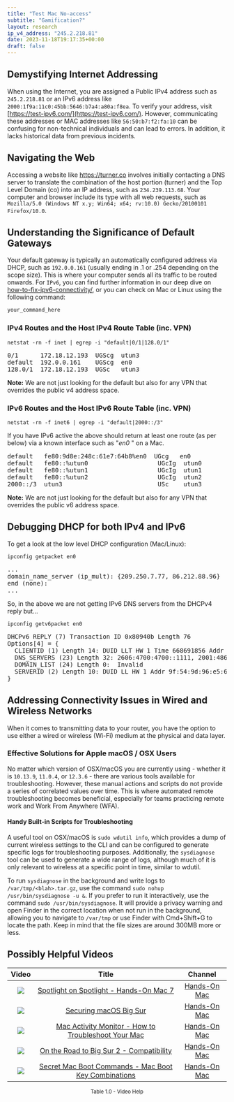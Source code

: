 ```yaml
---
title: "Test Mac No-access"
subtitle: "Gamification?"
layout: research
ip_v4_address: "245.2.218.81"
date: 2023-11-18T19:17:35+00:00
draft: false
---
```


## Demystifying Internet Addressing

When using the Internet, you are assigned a Public IPv4 address such as ```245.2.218.81``` or an IPv6 address like ```2000:1f9a:11c0:45bb:5646:b7a4:a80a:f8ea```. To verify your address, visit [https://test-ipv6.com/](https://test-ipv6.com/). However, communicating these addresses or MAC addresses like ```56:50:b7:f2:fa:10``` can be confusing for non-technical individuals and can lead to errors. In addition, it lacks historical data from previous incidents.
## Navigating the Web

Accessing a website like https://turner.co involves initially contacting a DNS server to translate the combination of the host portion (turner) and the Top Level Domain (co) into an IP address, such as ```234.239.113.68```. Your computer and browser include its type with all web requests, such as ```Mozilla/5.0 (Windows NT x.y; Win64; x64; rv:10.0) Gecko/20100101 Firefox/10.0```.
## Understanding the Significance of Default Gateways

Your default gateway is typically an automatically configured address via DHCP, such as ```192.0.0.161``` (usually ending in .1 or .254 depending on the scope size). This is where your computer sends all its traffic to be routed onwards. For ```IPv6```, you can find further information in our deep dive on [how-to-fix-ipv6-connectivity/](/blog/how-to-fix-ipv6-connectivity/), or you can check on Mac or Linux using the following command:
```bash
your_command_here
```
### IPv4 Routes and the Host IPv4 Route Table (inc. VPN)
```netstat -rn -f inet | egrep -i "default|0/1|128.0/1"```

<pre>
0/1      172.18.12.193  UGScg  utun3
default  192.0.0.161    UGScg  en0
128.0/1  172.18.12.193  UGSc   utun3</pre>

**Note:** We are not just looking for the default but also for any VPN that overrides the public v4 address space.

### IPv6 Routes and the Host IPv6 Route Table (inc. VPN)
```netstat -rn -f inet6 | egrep -i "default|2000::/3"```

If you have IPv6 active the above should return at least one route (as per below) via a known interface such as "_en0_ " on a Mac. 

<pre>
default   fe80:9d8e:248c:61e7:64b8%en0  UGcg   en0
default   fe80::%utun0                   UGcIg  utun0
default   fe80::%utun1                   UGcIg  utun1
default   fe80::%utun2                   UGcIg  utun2
2000::/3  utun3                          USc    utun3</pre>

**Note:** We are not just looking for the default but also for any VPN that overrides the public v6 address space.
<br>

## Debugging DHCP for both IPv4 and IPv6

To get a look at the low level DHCP configuration (Mac/Linux): 

```ipconfig getpacket en0```

<pre>
...
domain_name_server (ip_mult): {209.250.7.77, 86.212.88.96}
end (none):
...</pre>

So, in the above we are not getting IPv6 DNS servers from the DHCPv4 reply but...

```ipconfig getv6packet en0```

<pre>
DHCPv6 REPLY (7) Transaction ID 0x80940b Length 76
Options[4] = {
  CLIENTID (1) Length 14: DUID LLT HW 1 Time 668691856 Addr 56:50:b7:f2:fa:10
  DNS_SERVERS (23) Length 32: 2606:4700:4700::1111, 2001:4860:4860::8844
  DOMAIN_LIST (24) Length 0:  Invalid
  SERVERID (2) Length 10: DUID LL HW 1 Addr 9f:54:9d:96:e5:6b
}</pre>




## Addressing Connectivity Issues in Wired and Wireless Networks

When it comes to transmitting data to your router, you have the option to use either a wired or wireless (Wi-Fi) medium at the physical and data layer.
### Effective Solutions for Apple macOS / OSX Users
No matter which version of OSX/macOS you are currently using - whether it is ```10.13.9```, ```11.0.4```, or ```12.3.6``` - there are various tools available for troubleshooting. However, these manual actions and scripts do not provide a series of correlated values over time. This is where automated remote troubleshooting becomes beneficial, especially for teams practicing remote work and Work From Anywhere (WFA).
#### Handy Built-in Scripts for Troubleshooting
A useful tool on OSX/macOS is ```sudo wdutil info```, which provides a dump of current wireless settings to the CLI and can be configured to generate specific logs for troubleshooting purposes. Additionally, the ```sysdiagnose``` tool can be used to generate a wide range of logs, although much of it is only relevant to wireless at a specific point in time, similar to wdutil.

To run ```sysdiagnose``` in the background and write logs to ```/var/tmp/<blah>.tar.gz```, use the command ```sudo nohup /usr/bin/sysdiagnose -u &```. If you prefer to run it interactively, use the command ```sudo /usr/bin/sysdiagnose```. It will provide a privacy warning and open Finder in the correct location when not run in the background, allowing you to navigate to ```/var/tmp``` or use Finder with Cmd+Shift+G to locate the path. Keep in mind that the file sizes are around 300MB more or less.
## Possibly Helpful Videos

<link href="/plugins/lity/css/lity.min.css" rel="stylesheet">
<script src="/plugins/lity/js/lity.min.js"></script>
<div class="table1-start"></div>

|Video | Title | Channel |
| :---: | :---: | :---: |
|<a href="https://www.youtube.com/watch?v=RslZ4W1EPqk" data-lity><img src="https://i.ytimg.com/vi/RslZ4W1EPqk/default.jpg" class="img-fluid"></a>|<a href="https://www.youtube.com/watch?v=RslZ4W1EPqk" data-lity>Spotlight on Spotlight - Hands-On Mac 7</a>|<a target="_blank" href="https://www.youtube.com/channel/UCg43DP8MdHVcl4rFK_delBg" >Hands-On Mac</a>|
|<a href="https://www.youtube.com/watch?v=7KdhJimuhNw" data-lity><img src="https://i.ytimg.com/vi/7KdhJimuhNw/default.jpg" class="img-fluid"></a>|<a href="https://www.youtube.com/watch?v=7KdhJimuhNw" data-lity>Securing macOS Big Sur</a>|<a target="_blank" href="https://www.youtube.com/channel/UCg43DP8MdHVcl4rFK_delBg" >Hands-On Mac</a>|
|<a href="https://www.youtube.com/watch?v=TWzWd_DiaJ0" data-lity><img src="https://i.ytimg.com/vi/TWzWd_DiaJ0/default.jpg" class="img-fluid"></a>|<a href="https://www.youtube.com/watch?v=TWzWd_DiaJ0" data-lity>Mac Activity Monitor - How to Troubleshoot Your Mac</a>|<a target="_blank" href="https://www.youtube.com/channel/UCg43DP8MdHVcl4rFK_delBg" >Hands-On Mac</a>|
|<a href="https://www.youtube.com/watch?v=HEbK-Tignuc" data-lity><img src="https://i.ytimg.com/vi/HEbK-Tignuc/default.jpg" class="img-fluid"></a>|<a href="https://www.youtube.com/watch?v=HEbK-Tignuc" data-lity>On the Road to Big Sur 2 - Compatibility</a>|<a target="_blank" href="https://www.youtube.com/channel/UCg43DP8MdHVcl4rFK_delBg" >Hands-On Mac</a>|
|<a href="https://www.youtube.com/watch?v=VwNYWAxHCgM" data-lity><img src="https://i.ytimg.com/vi/VwNYWAxHCgM/default.jpg" class="img-fluid"></a>|<a href="https://www.youtube.com/watch?v=VwNYWAxHCgM" data-lity>Secret Mac Boot Commands - Mac Boot Key Combinations</a>|<a target="_blank" href="https://www.youtube.com/channel/UCg43DP8MdHVcl4rFK_delBg" >Hands-On Mac</a>|

<center><small>Table 1.0 - Video Help</small></center>
 <br>
<div class="table1-end"></div>
<script type="text/javascript">
(function() {
    $('div.table1-start').nextUntil('div.table1-end', 'table').addClass('table thead-dark table-striped table-responsive rounded').attr('id', 't1');
    $('#t1').find('thead').addClass('thead-dark');
})();
</script>
